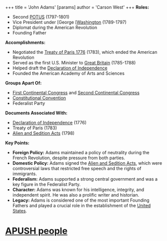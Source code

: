 +++
 title = 'John Adams'
[params]
	author = 'Carson West'
+++
**Roles:**

* Second [POTUS](./../potus/) (1797-1801)
* Vice President under [George [[Washington](./../george-[[washington/) (1789-1797)
* Diplomat during the American Revolution
* Founding Father

**Accomplishments:**

* Negotiated the [Treaty of Paris 1776](./../treaty-of-paris-1776/) (1783), which ended the American Revolution
* Served as the first U.S. Minister to [Great Britain](./../great-britain/) (1785-1788)
* Helped draft the [Declaration of Independence](./../declaration-of-independence/)
* Founded the American Academy of Arts and Sciences

**Groups Apart Of:**

* [First Continental Congress](./../first-continental-congress/) and [Second Continental Congress](./../second-continental-congress/)
* [Constitutional Convention](./../constitutional-convention/)
* Federalist Party

**Documents Associated With:**

* [Declaration of Independence](./../declaration-of-independence/) (1776)
* Treaty of Paris (1783)
* [Alien and Sedition Acts](./../alien-and-sedition-acts/) (1798)

**Key Points:**

* **Foreign Policy:** Adams maintained a policy of neutrality during the French Revolution, despite pressure from both parties.
* **Domestic Policy:** Adams signed the [Alien and Sedition Acts](./../alien-and-sedition-acts/), which were controversial laws that restricted free speech and the rights of immigrants.
* **Federalism:** Adams supported a strong central government and was a key figure in the Federalist Party.
* **Character:** Adams was known for his intelligence, integrity, and independent spirit. He was also a prolific writer and historian.
* **Legacy:** Adams is considered one of the most important Founding Fathers and played a crucial role in the establishment of the [United States](./../united-states/).
# [APUSH people](./../apush-people/)